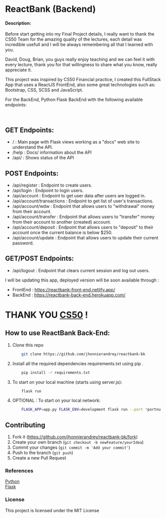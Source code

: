 # ReactBank (Backend)

#### Description:
<p> Before start getting into my Final Project details, I really want to thank the CS50 Team for the amazing quality of the lectures, each detail was incredible usefull and I will be always remembering all that I learned with you. </p>
<p>David, Doug, Brian, you guys really enjoy teaching and we can feel it with every lecture, thank you for that willingness to share what you know, really appreciate it.</p>
<p> This project was inspired by CS50 Financial practice, I created this FullStack App that uses a ReactJS FrontEnd, also some great technologies such as: Bootstrap, CSS, SCSS and JavaScript. </p>

<p>For the BackEnd, Python Flask BackEnd with the following available endpoints: </p>

<br>

## GET Endpoints:

- / : Main page with Flask views working as a "docs" web site to understand the API.
- /help : Docs/ information about the API
- /api/ : Shows status of the API

## POST Endpoints:
- /api/register : Endpoint to create users.
- /api/login : Endpoint to login users.
- /api/account : Endpoint to get user data after users are logged in.
- /api/account/transactions : Endpoint to get list of user's transactions.
- /api/account/wdw : Endpoint that allows users to "withdrawal" money from their account.
- /api/account/transfer : Endpoint that allows users to "transfer" money from their account to another (created) account.
- /api/account/deposit : Endpoint that allows users to "deposit" to their account once the current balance is below $250.
- /api/account/update : Endpoint that allows users to update their current password.

## GET/POST Endpoints:
- /api/logout : Endpoint that clears current session and log out users.


I will be updating this app, deployed version will be soon available through :

- FrontEnd : <URL HERE> https://reactbank-front-end.netlify.app/
- BackEnd : <URL HERE> https://reactbank-back-end.herokuapp.com/


# THANK YOU [CS50](https://cs50.harvard.edu/x/2021/) !

## How to use ReactBank Back-End:

1. Clone this repo

    ```bash
        git clone https://github.com/jhonnierandrey/reactbank-bk
    ```

2. Install all the required dependencies requirements.txt using pip .

    ```bash
        pip install -r requirements.txt
    ```

3. To start on your local machine (starts using server.js):

    ```bash
        flask run
    ```

4. OPTIONAL : To start on your local network:

    ```bash
        FLASK_APP=app.py FLASK_ENV=development flask run --port *portnumber* --host=*hostnumber*
    ```

## Contributing

1. Fork it (<https://github.com/jhonnierandrey/reactbank-bk/fork>)
2. Create your own branch (`git checkout -b newFeature/yourIdea`)
3. Commit your changes (`git commit -m 'Add your commit'`)
4. Push to the branch (`git push`)
5. Create a new Pull Request

### References

[Python](https://www.python.org/)
<br>
[Flask](https://palletsprojects.com/p/flask/)

### License

This project is licensed under the MIT License
